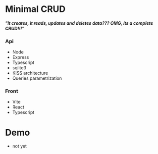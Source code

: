 # Minimal CRUD

#### *"It creates, it reads, updates and deletes data??? OMG, its a complete CRUD!!!"*

### Api
  - Node
  - Express
  - Typescript
  - sqlite3
  - KISS architecture
  - Queries parametrization

### Front
  - Vite 
  - React
  - Typescript

# Demo
- not yet